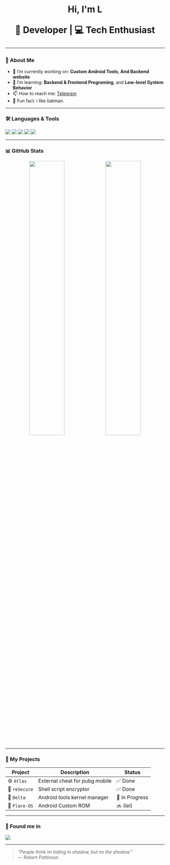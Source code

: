 <h1 align="center">Hi, I'm L
<p align="center">
  🚀 Developer | 💻 Tech Enthusiast
</p>

---

### 🧾 About Me
- 🔭 I’m currently working on: **Custom Android Tools, And Backend website**
- 🌱 I’m learning: **Backend & Frontend Programing**, and **Low-level System Behavior**
- 📫 How to reach me: [Telegram](https://t.me/cementerydrivee)
- 🧠 Fun fact: i like batman.

---

### 🛠️ Languages & Tools
<p align="left">
  <img src="https://img.shields.io/badge/HTML5-E34F26?style=for-the-badge&logo=html5&logoColor=white"/>
  <img src="https://img.shields.io/badge/CSS3-1572B6?style=for-the-badge&logo=css3&logoColor=white"/>
  <img src="https://img.shields.io/badge/JavaScript-F7DF1E?style=for-the-badge&logo=javascript&logoColor=black"/>
  <img src="https://img.shields.io/badge/Shell-121011?style=for-the-badge&logo=gnu-bash&logoColor=white"/>
  <img src="https://img.shields.io/badge/Google%20Cloud%20Shell-4285F4?style=for-the-badge&logo=google-cloud&logoColor=white"/>
</p>

---

### 📊 GitHub Stats
<p align="center">
  <img src="https://github-readme-stats.vercel.app/api?username=notluciferre&show_icons=true&theme=radical" width="47%" />
  <img src="https://github-readme-streak-stats.herokuapp.com/?user=notluciferre&theme=radical" width="47%" />
</p>

---

### 🚧 My Projects
| Project | Description | Status |
|--------|-------------|--------|
| ⚙️ `Atlas` | External cheat for pubg mobile | ✅ Done |
| 🧠 `reSecure` | Shell script encryptor | ✅ Done |
| 🔐 `Delta` | Android tools kernel manager | 🧪 In Progress |
| 🔐 `Flare-OS` | Android Custom ROM | 🔜 (lel) |

---

### 🤝 Found me in
<a href="https://t.me/yourusername"><img src="https://img.shields.io/badge/Telegram-2CA5E0?style=for-the-badge&logo=telegram&logoColor=white"/></a>

---

> _"People think im hiding in shadow, but im the shadow."_  
> — *Robert Pattinson*

